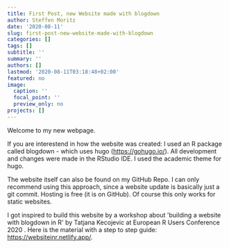 ```yaml
---
title: First Post, new Website made with blogdown
author: Steffen Moritz
date: '2020-08-11'
slug: first-post-new-website-made-with-blogdown
categories: []
tags: []
subtitle: ''
summary: ''
authors: []
lastmod: '2020-08-11T03:18:48+02:00'
featured: no
image:
  caption: ''
  focal_point: ''
  preview_only: no
projects: []
---
```


Welcome to my new webpage. 

If you are interestend in how the website was created:
I used an R package called blogdown - which uses hugo (https://gohugo.io/). All development and changes were made in the RStudio IDE. I used the academic theme for hugo. 

The website itself can also be found on my GitHub Repo. I can only recommend using this approach, since a website update is basically just a git commit. Hosting is free (it is on GitHub). Of course this only works for static websites.

I got inspired to build this website by a workshop about 'building a website with blogdown in R'
by Tatjana Kecojevic at European R Users Conference 2020 . Here is the material with a step to step guide: https://websiteinr.netlify.app/.
